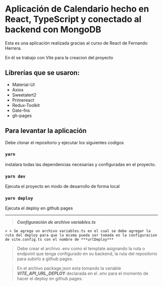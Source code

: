 # Aplicación de Calendario hecho en React, TypeScript y conectado al backend con MongoDB

Esta es una aplicación realizada gracias al curso de React de Fernando Herrera.

En él se trabajo con Vite para la creacion del proyecto

## Librerías que se usaron:

  * Material-UI
  * Axios
  * Sweetalert2
  * Primereact
  * Redux-Toolkit
  * Date-fns
  * gh-pages

## Para levantar la aplicación

Debe clonar el repositorio y ejecutar los siguientes codigos

### `yarn`
instalara todas las dependencias necesarias y configuradas en el proyecto.

### `yarn dev`
Ejecuta el proyecto en modo de desarrollo de forma local


### `yarn deploy`
Ejecuta el deploy en github pages

---


>  ***Configuración de archivo variables.ts*** 
  >
    > > Se agrego un archivo variables.ts en el cual se debe agregar la ruta del deploy para que la misma pueda ser tomada en la configuracion de vite.config.ts con el nombre de ***urlDeploy***

> Debe crear el archivo .env como el template asignando la ruta o endpoint que tenga configurado en su backend, la ruta del repositorio para subirlo a github pages.

> En el archivo package.json esta tomando la variable ***VITE_API_URL_DEPLOY*** declarada en el .env para el momento de hacer el deploy en github pages.

